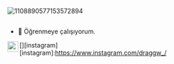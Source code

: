 ![1108890577153572894](https://github.com/draggw/draggw/assets/134173896/c8ba1e62-a834-4549-96d7-5101ecd9f167)

##
- 🔭 Öğrenmeye çalışıyorum.


[<img align="left" height="24" width="24" src="https://cdn.jsdelivr.net/npm/simple-icons@v4/icons/instagram.svg" />][instagram]
<br />
[instagram]:https://www.instagram.com/draggw_/
<br />
